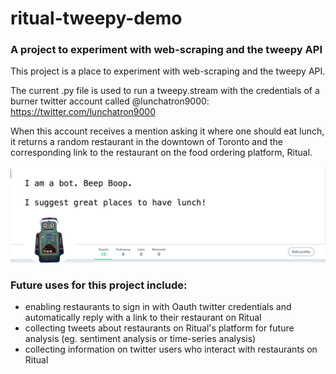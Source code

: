 # ritual-tweepy-demo

### A project to experiment with web-scraping and the tweepy API


This project is a place to experiment with web-scraping and the tweepy API.

The current .py file is used to run a tweepy.stream with the credentials of a burner twitter account called @lunchatron9000: <https://twitter.com/lunchatron9000>

When this account receives a mention asking it where one should eat lunch, it returns a random restaurant in
the downtown of Toronto and the corresponding link to the restaurant on the food ordering platform, Ritual.

![Alt text](resources/screenshot1.png?raw=true "Title")     

### Future uses for this project include:

* enabling restaurants to sign in with Oauth twitter credentials and automatically reply with a link to their restaurant on Ritual
* collecting tweets about restaurants on Ritual's platform for future analysis (eg. sentiment analysis or time-series analysis)
* collecting information on twitter users who interact with restaurants on Ritual

